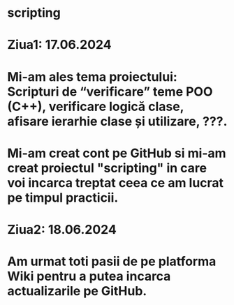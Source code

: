 # scripting

# Ziua1: 17.06.2024
# Mi-am ales tema proiectului: Scripturi de “verificare” teme POO (C++), verificare logică clase, afisare ierarhie clase și utilizare, ???.
# Mi-am creat cont pe GitHub si mi-am creat proiectul "scripting" in care voi incarca treptat ceea ce am lucrat pe timpul practicii.

# Ziua2: 18.06.2024
# Am urmat toti pasii de pe platforma Wiki pentru a putea incarca actualizarile pe GitHub.
# Am testat daca totul merge bine prin incarcarea unui exemplu.
# Dupa crearea automata a directorului "scripting", mi-am creat in interiorul acestuia un nou director pentru testare, numit "tema1", ce contine alte doua  directoare: "headers" si "sources". In "headers", am adaugat fisierele header (IAnimal.h, AAnimal.h, AAnimalDomestic.h, AAnimalSalbatic.h, Dog.h, Cat.h, Bear.h), iar in "sources", am implementat sursele fisierelor (AAnimal.cpp, AAnimalDomestic.cpp, AAnimalSalbatic.cpp, Dog.cpp, Cat.cpp, Bear.cpp). Aceasta organizare imi va permite sa verific functionalitatile si sa testez comportamentul viitoarelor adaugari si modificari în cadrul proiectului.